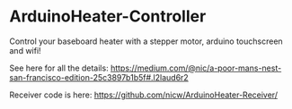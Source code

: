 # ArduinoHeater-Controller
Control your baseboard heater with a stepper motor, arduino touchscreen and wifi!

See here for all the details: https://medium.com/@nic/a-poor-mans-nest-san-francisco-edition-25c3897b1b5f#.l2laud6r2

Receiver code is here: https://github.com/nicw/ArduinoHeater-Receiver/
